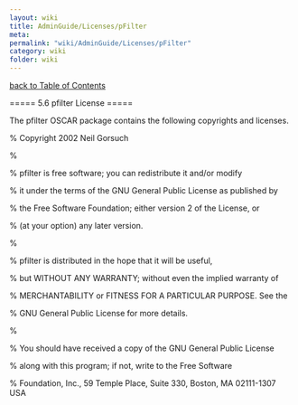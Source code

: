 ```yaml
---
layout: wiki
title: AdminGuide/Licenses/pFilter
meta: 
permalink: "wiki/AdminGuide/Licenses/pFilter"
category: wiki
folder: wiki
---
```

<!-- Name: AdminGuide/Licenses/pFilter -->
<!-- Version: 2 -->
<!-- Author: jparpail -->
[back to Table of Contents](../LicensesDoc)

===== 5.6 pfilter License =====

The pfilter OSCAR package contains the following copyrights and licenses.

% Copyright 2002 Neil Gorsuch

%

% pfilter is free software; you can redistribute it and/or modify

% it under the terms of the GNU General Public License as published by

% the Free Software Foundation; either version 2 of the License, or

% (at your option) any later version.

%

% pfilter is distributed in the hope that it will be useful,

% but WITHOUT ANY WARRANTY; without even the implied warranty of

% MERCHANTABILITY or FITNESS FOR A PARTICULAR PURPOSE. See the

% GNU General Public License for more details.

%

% You should have received a copy of the GNU General Public License

% along with this program; if not, write to the Free Software

% Foundation, Inc., 59 Temple Place, Suite 330, Boston, MA 02111-1307 USA

